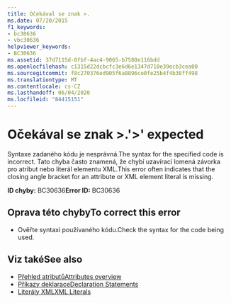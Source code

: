 ```yaml
---
title: Očekával se znak >.
ms.date: 07/20/2015
f1_keywords:
- bc30636
- vbc30636
helpviewer_keywords:
- BC30636
ms.assetid: 37d7115d-0fbf-4ac4-9065-b7580e116bdd
ms.openlocfilehash: c1315d22dcbcfc3e6d6e1347d710e39ecb3cea00
ms.sourcegitcommit: f8c270376ed905f6a8896ce0fe25b4f4b38ff498
ms.translationtype: MT
ms.contentlocale: cs-CZ
ms.lasthandoff: 06/04/2020
ms.locfileid: "84415151"
---
```

# <a name="-expected"></a><span data-ttu-id="364f4-102">Očekával se znak >.</span><span class="sxs-lookup"><span data-stu-id="364f4-102">'>' expected</span></span>
<span data-ttu-id="364f4-103">Syntaxe zadaného kódu je nesprávná.</span><span class="sxs-lookup"><span data-stu-id="364f4-103">The syntax for the specified code is incorrect.</span></span> <span data-ttu-id="364f4-104">Tato chyba často znamená, že chybí uzavírací lomená závorka pro atribut nebo literál elementu XML.</span><span class="sxs-lookup"><span data-stu-id="364f4-104">This error often indicates that the closing angle bracket for an attribute or XML element literal is missing.</span></span>  
  
 <span data-ttu-id="364f4-105">**ID chyby:** BC30636</span><span class="sxs-lookup"><span data-stu-id="364f4-105">**Error ID:** BC30636</span></span>  
  
## <a name="to-correct-this-error"></a><span data-ttu-id="364f4-106">Oprava této chyby</span><span class="sxs-lookup"><span data-stu-id="364f4-106">To correct this error</span></span>  
  
- <span data-ttu-id="364f4-107">Ověřte syntaxi používaného kódu.</span><span class="sxs-lookup"><span data-stu-id="364f4-107">Check the syntax for the code being used.</span></span>  
  
## <a name="see-also"></a><span data-ttu-id="364f4-108">Viz také</span><span class="sxs-lookup"><span data-stu-id="364f4-108">See also</span></span>

- [<span data-ttu-id="364f4-109">Přehled atributů</span><span class="sxs-lookup"><span data-stu-id="364f4-109">Attributes overview</span></span>](../programming-guide/concepts/attributes/index.md)
- [<span data-ttu-id="364f4-110">Příkazy deklarace</span><span class="sxs-lookup"><span data-stu-id="364f4-110">Declaration Statements</span></span>](../programming-guide/language-features/statements.md#declaration-statements)
- [<span data-ttu-id="364f4-111">Literály XML</span><span class="sxs-lookup"><span data-stu-id="364f4-111">XML Literals</span></span>](../language-reference/xml-literals/index.md)
